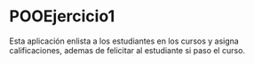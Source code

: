 # POOEjercicio1
Esta aplicación enlista a los estudiantes en los cursos y asigna calificaciones, ademas de felicitar al estudiante si paso el curso. 
